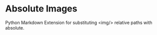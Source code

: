 Absolute Images
===============

Python Markdown Extension for substituting &lt;img/> relative paths with absolute.
